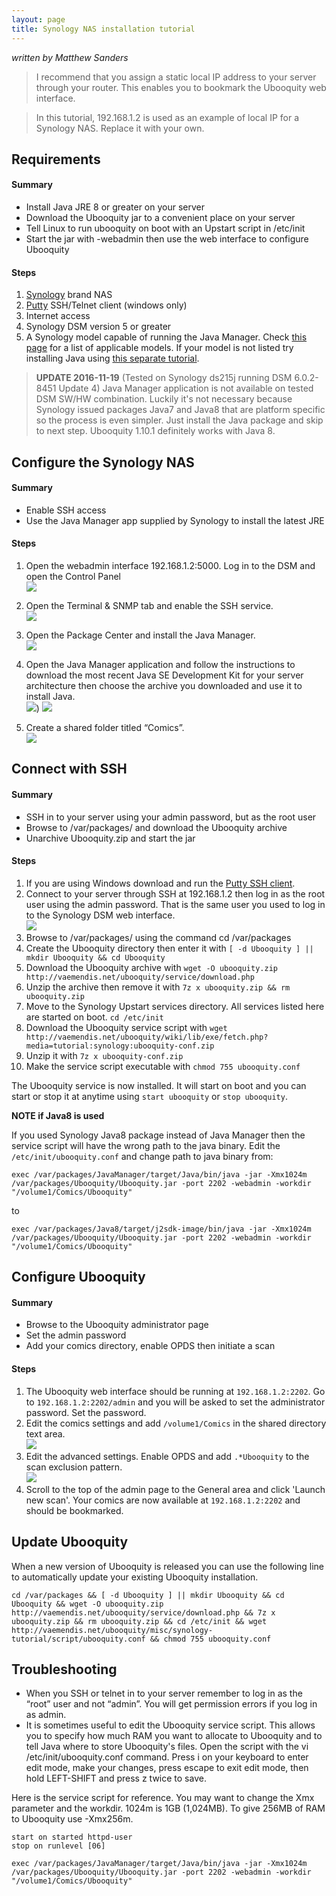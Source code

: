 ```yaml
---
layout: page
title: Synology NAS installation tutorial
---
```


_written by Matthew Sanders_

>I recommend that you assign a static local IP address to your server through your router. This enables you to bookmark the Ubooquity web interface.

>In this tutorial, 192.168.1.2 is used as an example of local IP for a Synology NAS. Replace it with your own.

## Requirements

#### Summary

* Install Java JRE 8 or greater on your server
* Download the Ubooquity jar to a convenient place on your server
* Tell Linux to run ubooquity on boot with an Upstart script in /etc/init
* Start the jar with -webadmin then use the web interface to configure Ubooquity

#### Steps

1. [Synology](https://www.synology.com/en-us/products/) brand NAS
2. [Putty](http://www.chiark.greenend.org.uk/~sgtatham/putty/download.html) SSH/Telnet client (windows only)
3. Internet access
4. Synology DSM version 5 or greater
5. A Synology model capable of running the Java Manager. Check [this page](https://www.synology.com/en-uk/dsm/app_packages/JavaManager) for a list of applicable models. If your model is not listed try installing Java using [this separate tutorial](http://pcloadletter.co.uk/2011/08/23/java-package-for-synology/).

> **UPDATE 2016-11-19**
>(Tested on Synology ds215j running DSM 6.0.2-8451 Update 4) Java Manager application is not available on tested DSM SW/HW combination. Luckily it's not necessary because Synology issued packages Java7 and Java8 that are platform specific so the process is even simpler. Just install the Java package and skip to next step. Ubooquity 1.10.1 definitely works with Java 8. 

## Configure the Synology NAS

#### Summary

* Enable SSH access
* Use the Java Manager app supplied by Synology to install the latest JRE

#### Steps

1. Open the webadmin interface 192.168.1.2:5000. Log in to the DSM and open the Control Panel  
![]({{site.baseurl}}/assets/images/install-synology/synology_tutorial_image_01.jpg)

2. Open the Terminal & SNMP tab and enable the SSH service.  
![]({{site.baseurl}}/assets/images/install-synology/synology_tutorial_image_02.jpg)

3. Open the Package Center and install the Java Manager.  
![]({{site.baseurl}}/assets/images/install-synology/synology_tutorial_image_03.jpg)

4. Open the Java Manager application and follow the instructions to download the most recent Java SE Development Kit for your server architecture then choose the archive you downloaded and use it to install Java.  
![]({{site.baseurl}}/assets/images/install-synology/synology_tutorial_image_05.jpg))
![]({{site.baseurl}}/assets/images/install-synology/synology_tutorial_image_04.jpg)

5. Create a shared folder titled “Comics”.  
![]({{site.baseurl}}/assets/images/install-synology/synology_tutorial_image_09.png)

## Connect with SSH

#### Summary

* SSH in to your server using your admin password, but as the root user
* Browse to /var/packages/ and download the Ubooquity archive
* Unarchive Ubooquity.zip and start the jar

#### Steps

1. If you are using Windows download and run the [Putty SSH client](http://www.chiark.greenend.org.uk/~sgtatham/putty/download.html).
2. Connect to your server through SSH at 192.168.1.2 then log in as the root user using the admin password. That is the same user you used to log in to the Synology DSM web interface.  
![]({{site.baseurl}}/assets/images/install-synology/synology_tutorial_image_06.jpg)
3. Browse to /var/packages/ using the command cd /var/packages
4. Create the Ubooquity directory then enter it with `[ -d Ubooquity ] || mkdir Ubooquity && cd Ubooquity`
5. Download the Ubooquity archive with `wget -O ubooquity.zip http://vaemendis.net/ubooquity/service/download.php`
6. Unzip the archive then remove it with `7z x ubooquity.zip && rm ubooquity.zip`
7. Move to the Synology Upstart services directory. All services listed here are started on boot. `cd /etc/init`
8.  Download the Ubooquity service script with `wget http://vaemendis.net/ubooquity/wiki/lib/exe/fetch.php?media=tutorial:synology:ubooquity-conf.zip`
9. Unzip it with `7z x ubooquity-conf.zip`
10. Make the service script executable with `chmod 755 ubooquity.conf`

The Ubooquity service is now installed. It will start on boot and you can start or stop it at anytime using `start ubooquity` or `stop ubooquity`. 

**NOTE if Java8 is used**

If you used Synology Java8 package instead of Java Manager then the service script will have the wrong path to the java binary. Edit the `/etc/init/ubooquity.conf` and change path to java binary from: 

`exec /var/packages/JavaManager/target/Java/bin/java -jar -Xmx1024m /var/packages/Ubooquity/Ubooquity.jar -port 2202 -webadmin -workdir "/volume1/Comics/Ubooquity"`

to

`exec /var/packages/Java8/target/j2sdk-image/bin/java -jar -Xmx1024m /var/packages/Ubooquity/Ubooquity.jar -port 2202 -webadmin -workdir "/volume1/Comics/Ubooquity"`


## Configure Ubooquity

#### Summary

* Browse to the Ubooquity administrator page
* Set the admin password
* Add your comics directory, enable OPDS then initiate a scan

#### Steps

1. The Ubooquity web interface should be running at `192.168.1.2:2202`. Go to `192.168.1.2:2202/admin` and you will be asked to set the administrator password. Set the password.
2. Edit the comics settings and add `/volume1/Comics` in the shared directory text area.  
![]({{site.baseurl}}/assets/images/install-synology/synology_tutorial_image_07.jpg)
3. Edit the advanced settings. Enable OPDS and add `.*Ubooquity` to the scan exclusion pattern.   
![]({{site.baseurl}}/assets/images/install-synology/synology_tutorial_image_08.png)
4. Scroll to the top of the admin page to the General area and click 'Launch new scan'. Your comics are now available at `192.168.1.2:2202` and should be bookmarked.

## Update Ubooquity

When a new version of Ubooquity is released you can use the following line to automatically update your existing Ubooquity installation. 

`cd /var/packages && [ -d Ubooquity ] || mkdir Ubooquity && cd Ubooquity && wget -O ubooquity.zip http://vaemendis.net/ubooquity/service/download.php && 7z x ubooquity.zip && rm ubooquity.zip && cd /etc/init && wget http://vaemendis.net/ubooquity/misc/synology-tutorial/script/ubooquity.conf && chmod 755 ubooquity.conf`

## Troubleshooting


* When you SSH or telnet in to your server remember to log in as the “root” user and not “admin”. You will get permission errors if you log in as admin.
* It is sometimes useful to edit the Ubooquity service script. This allows you to specify how much RAM you want to allocate to Ubooquity and to tell Java where to store Ubooquity's files. Open the script with the vi /etc/init/ubooquity.conf command. Press i on your keyboard to enter edit mode, make your changes, press escape to exit edit mode, then hold LEFT-SHIFT and press z twice to save.

Here is the service script for reference. You may want to change the Xmx parameter and the workdir. 1024m is 1GB (1,024MB). To give 256MB of RAM to Ubooquity use -Xmx256m.


```
start on started httpd-user
stop on runlevel [06]
 
exec /var/packages/JavaManager/target/Java/bin/java -jar -Xmx1024m /var/packages/Ubooquity/Ubooquity.jar -port 2202 -webadmin -workdir "/volume1/Comics/Ubooquity"
```









